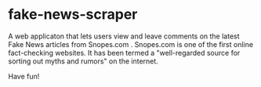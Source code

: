# fake-news-scraper

A web applicaton that lets users view and leave comments on the latest Fake News articles from Snopes.com . Snopes.com is one of the first online fact-checking websites. It has been termed a "well-regarded source for sorting out myths and rumors" on the internet.

Have fun!

